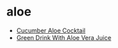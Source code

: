 # aloe

 * [Cucumber Aloe Cocktail](index/c/cucumber-aloe-cocktail-366715.json)
 * [Green Drink With Aloe Vera Juice](index/g/green-drink-with-aloe-vera-juice.json)
